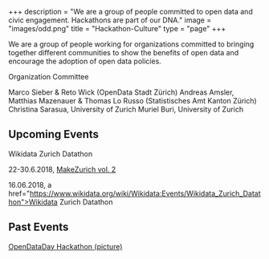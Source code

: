 +++
description = "We are a group of people committed to open data and civic engagement. Hackathons are part of our DNA."
image = "images/odd.png"
title = "Hackathon-Culture"
type = "page"
+++

We are a group of people working for organizations committed to bringing together different communities to show the benefits of open data and encourage the adoption of open data policies.

Organization Committee

Marco Sieber & Reto Wick (OpenData Stadt Zürich)
Andreas Amsler, Matthias Mazenauer & Thomas Lo Russo (Statistisches Amt Kanton Zürich)
Christina Sarasua, University of Zurich 
Muriel Buri, University of Zurich

## Upcoming Events

Wikidata Zurich Datathon

22-30.6.2018, <a href="https://makezurich.ch/">MakeZurich vol. 2</a> 

16.06.2018, a href="https://www.wikidata.org/wiki/Wikidata:Events/Wikidata_Zurich_Datathon">Wikidata Zurich Datathon</a>

## Past Events

[OpenDataDay Hackathon (picture)](https://www.stadt-zuerich.ch/portal/de/index/ogd/anwendungen/2017/ODD17_Hackathon_Projekte.html)


